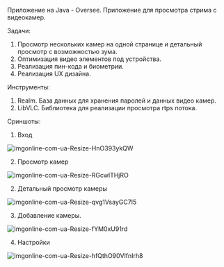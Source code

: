 Приложение на Java - Oversee. 
Приложение для просмотра стрима с видеокамер.

Задачи:
1. Просмотр нескольких камер на одной странице и детальный просмотр с возможностью зума.
2. Оптимизация видео элементов под устройства.
3. Реализация пин-кода и биометрии.
4. Реализация UX дизайна.

Инструменты:
1. Realm. 
База данных для хранения паролей и данных видео камер.
2. LibVLC. 
Библиотека для реализации просмотра rtps потока.

Сриншоты:

1. Вход

![imgonline-com-ua-Resize-HnO393ykQW](https://user-images.githubusercontent.com/88910524/194798227-a29fb7b0-76e8-482d-8711-bac51127c9f5.png)

2. Просмотр камер

![imgonline-com-ua-Resize-RGcwlTHjRO](https://user-images.githubusercontent.com/88910524/194798230-bc893b20-e7bc-483d-bac7-e7045a7d2717.png)

2. Детальный просмотр камеры

![imgonline-com-ua-Resize-qvg1VsayGC7I5](https://user-images.githubusercontent.com/88910524/194798229-fc5db8e5-1e11-4933-a4ba-e17d946cd647.png)

3. Добавление камеры.

![imgonline-com-ua-Resize-fYM0xU91rd](https://user-images.githubusercontent.com/88910524/194798225-e39def21-ed76-4685-a89e-f05eda0d3c59.png)

4. Настройки

![imgonline-com-ua-Resize-hfQthO90VlfnIrh8](https://user-images.githubusercontent.com/88910524/194798226-e1ff82ad-b45c-41f7-a7e0-be3b4b79d959.png)

